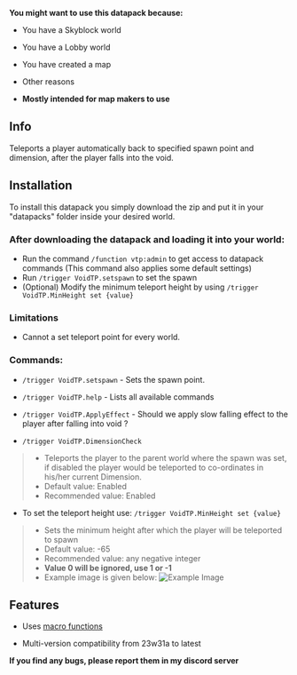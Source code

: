 **You might want to use this datapack because:**
- You have a Skyblock world
- You have a Lobby world
- You have created a map
- Other reasons

- **Mostly intended for map makers to use**

## Info
Teleports a player automatically back to specified spawn point and dimension, after the player falls into the void.

## Installation
To install this datapack you simply download the zip and put it in your "datapacks" folder inside your desired world.

### After downloading the datapack and loading it into your world:
- Run the command ```/function vtp:admin``` to get access to datapack commands (This  command also applies some default settings)
- Run ```/trigger VoidTP.setspawn``` to set the spawn
- (Optional) Modify the  minimum teleport height by using ```/trigger VoidTP.MinHeight set {value}```

### Limitations
- Cannot a set teleport point for every world.

### Commands:
- ```/trigger VoidTP.setspawn``` - Sets the spawn point.

- ```/trigger VoidTP.help``` - Lists all available commands

- ```/trigger VoidTP.ApplyEffect``` - Should we apply slow falling effect to the player after falling into void ?

- ```/trigger VoidTP.DimensionCheck``` 
> - Teleports the player to the parent world where the spawn was set, if disabled the player would be teleported to co-ordinates in his/her current Dimension.
> - Default value: Enabled
> - Recommended value: Enabled

- To set the teleport height use:
```/trigger VoidTP.MinHeight set {value}```
> - Sets the minimum height after which the player will be teleported to spawn
> - Default value: -65
> - Recommended value: any negative integer 
> - **Value 0 will be ignored, use 1 or -1**
> - Example image is given below:
![Example Image](https://cdn.modrinth.com/data/ugFrgHMM/images/f1444ff7da4d289d37f0d737d07a4aab332495ea.png)

## Features
- Uses [macro functions](https://minecraft.wiki/w/Function_(Java_Edition)#Macros)

- Multi-version compatibility from 23w31a to latest

**If you find any bugs, please report them in my discord server**
